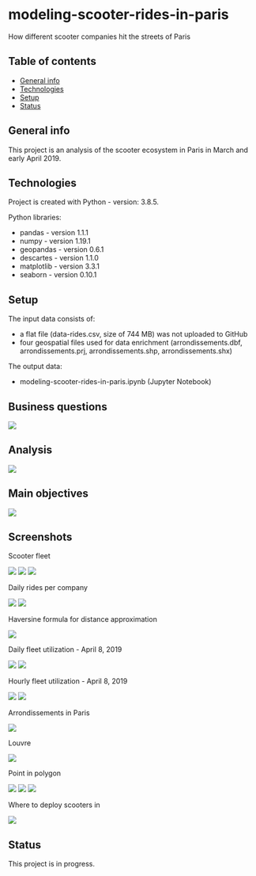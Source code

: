 # modeling-scooter-rides-in-paris
How different scooter companies hit the streets of Paris

 ## Table of contents
* [General info](#general-info)
* [Technologies](#technologies)
* [Setup](#setup)
* [Status](#status)

## General info
This project is an analysis of the scooter ecosystem in Paris in March and early April 2019. 
	
## Technologies
Project is created with Python - version: 3.8.5.

Python libraries:
* pandas - version 1.1.1
* numpy - version 1.19.1
* geopandas - version 0.6.1
* descartes - version 1.1.0
* matplotlib - version 3.3.1
* seaborn - version 0.10.1
  
## Setup
The input data consists of:
- a flat file (data-rides.csv, size of 744 MB) was not uploaded to GitHub
- four geospatial files used for data enrichment (arrondissements.dbf, arrondissements.prj, arrondissements.shp, arrondissements.shx)

The output data:
- modeling-scooter-rides-in-paris.ipynb (Jupyter Notebook)

## Business questions

![](./documentation/questions.png)

## Analysis

![](./documentation/table_of_contents.png)

## Main objectives

![](./documentation/main_objectives.png)

## Screenshots

Scooter fleet

![](./documentation/scooters_per_vendor_bar.png)
![](./documentation/scooters_per_vendor_line.png)
![](./documentation/scooter_fleet_agg.png)

Daily rides per company

![](./documentation/daily_rides_per_vendor.png)
![](./documentation/daily_rides_per_vendor2.png)

Haversine formula for distance approximation

![](./documentation/haversine_formula.png)

Daily fleet utilization - April 8, 2019

![](./documentation/daily_fleet_ut_def.png)
![](./documentation/daily_fleet_utilization_ratio.png)

Hourly fleet utilization - April 8, 2019

![](./documentation/hourly_fleet_ut_def.png)
![](./documentation/hourly_fleet_utilization_ratio.png)

Arrondissements in Paris

![](./documentation/arrondissements.png)

Louvre

![](./documentation/louvre.png)

Point in polygon

![](./documentation/point_in_polygon.png)
![](./documentation/geospatial_logic.png)
![](./documentation/shapefiles.png)

Where to deploy scooters in

![](./documentation/where_to_deploy_scooters_in.png)

## Status
This project is in progress.
